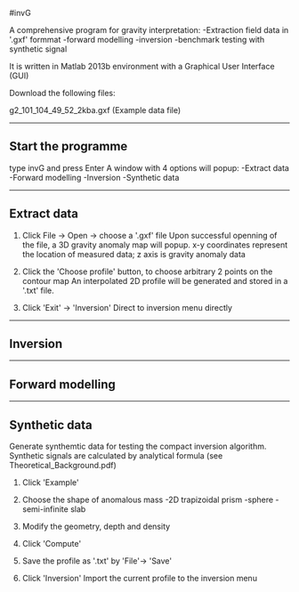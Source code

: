 #invG

A comprehensive program for gravity interpretation:
-Extraction field data in '.gxf' formmat 
-forward modelling
-inversion 
-benchmark testing with synthetic signal

It is written in Matlab 2013b environment with a Graphical User Interface (GUI)


Download the following files:




g2_101_104_49_52_2kba.gxf (Example data file)










--------------------------------
Start the programme
--------------------------------
type invG and press Enter
A window with 4 options will popup:
-Extract data
-Forward modelling
-Inversion
-Synthetic data


-----------------------------
Extract data
-----------------------------
1. Click File -> Open -> choose a '.gxf' file
Upon successful openning of the file, a 3D gravity anomaly map will popup.
x-y coordinates represent the location of measured data; z axis is gravity anomaly data

2. Click the 'Choose profile' button, to choose arbitrary 2 points on the contour map
An interpolated 2D profile will be generated and stored in a '.txt' file. 

3. Click 'Exit' -> 'Inversion'
Direct to inversion menu directly


-----------------------------
Inversion
-----------------------------



-----------------------------
Forward modelling
-----------------------------





-----------------------------
Synthetic data
-----------------------------
Generate synthemtic data for testing the compact inversion algorithm. Synthetic signals are calculated by analytical formula (see Theoretical_Background.pdf)

1. Click 'Example'

2. Choose the shape of anomalous mass 
-2D trapizoidal prism
-sphere
-semi-infinite slab

3. Modify the geometry, depth and density

4. Click 'Compute'

5. Save the profile as '.txt' by 'File'-> 'Save'

6. Click 'Inversion'
Import the current profile to the inversion menu



